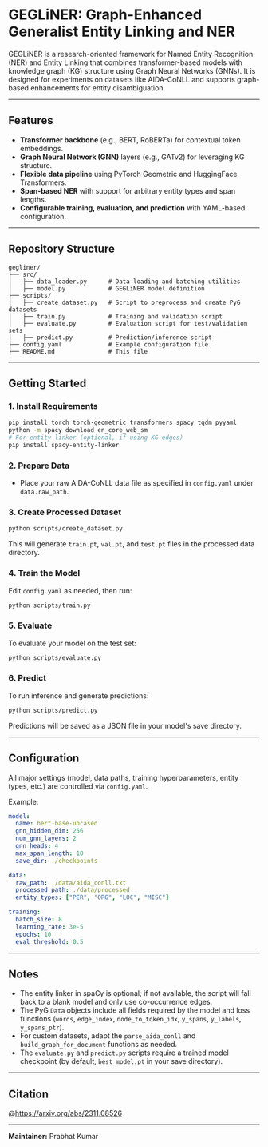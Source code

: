 # GEGLiNER: Graph-Enhanced Generalist Entity Linking and NER

GEGLiNER is a research-oriented framework for Named Entity Recognition (NER) and Entity Linking that combines transformer-based models with knowledge graph (KG) structure using Graph Neural Networks (GNNs). It is designed for experiments on datasets like AIDA-CoNLL and supports graph-based enhancements for entity disambiguation.

---

## Features

- **Transformer backbone** (e.g., BERT, RoBERTa) for contextual token embeddings.
- **Graph Neural Network (GNN)** layers (e.g., GATv2) for leveraging KG structure.
- **Flexible data pipeline** using PyTorch Geometric and HuggingFace Transformers.
- **Span-based NER** with support for arbitrary entity types and span lengths.
- **Configurable training, evaluation, and prediction** with YAML-based configuration.

---

## Repository Structure

```
gegliner/
├── src/
│   ├── data_loader.py      # Data loading and batching utilities
│   ├── model.py            # GEGLiNER model definition
├── scripts/
│   ├── create_dataset.py   # Script to preprocess and create PyG datasets
│   ├── train.py            # Training and validation script
│   ├── evaluate.py         # Evaluation script for test/validation sets
│   ├── predict.py          # Prediction/inference script
├── config.yaml             # Example configuration file
├── README.md               # This file
```

---

## Getting Started

### 1. Install Requirements

```bash
pip install torch torch-geometric transformers spacy tqdm pyyaml
python -m spacy download en_core_web_sm
# For entity linker (optional, if using KG edges)
pip install spacy-entity-linker
```

### 2. Prepare Data

- Place your raw AIDA-CoNLL data file as specified in `config.yaml` under `data.raw_path`.

### 3. Create Processed Dataset

```bash
python scripts/create_dataset.py
```

This will generate `train.pt`, `val.pt`, and `test.pt` files in the processed data directory.

### 4. Train the Model

Edit `config.yaml` as needed, then run:

```bash
python scripts/train.py
```

### 5. Evaluate

To evaluate your model on the test set:

```bash
python scripts/evaluate.py
```

### 6. Predict

To run inference and generate predictions:

```bash
python scripts/predict.py
```

Predictions will be saved as a JSON file in your model's save directory.

---

## Configuration

All major settings (model, data paths, training hyperparameters, entity types, etc.) are controlled via `config.yaml`.

Example:
```yaml
model:
  name: bert-base-uncased
  gnn_hidden_dim: 256
  num_gnn_layers: 2
  gnn_heads: 4
  max_span_length: 10
  save_dir: ./checkpoints

data:
  raw_path: ./data/aida_conll.txt
  processed_path: ./data/processed
  entity_types: ["PER", "ORG", "LOC", "MISC"]

training:
  batch_size: 8
  learning_rate: 3e-5
  epochs: 10
  eval_threshold: 0.5
```

---

## Notes

- The entity linker in spaCy is optional; if not available, the script will fall back to a blank model and only use co-occurrence edges.
- The PyG `Data` objects include all fields required by the model and loss functions (`words`, `edge_index`, `node_to_token_idx`, `y_spans`, `y_labels`, `y_spans_ptr`).
- For custom datasets, adapt the `parse_aida_conll` and `build_graph_for_document` functions as needed.
- The `evaluate.py` and `predict.py` scripts require a trained model checkpoint (by default, `best_model.pt` in your save directory).

---

## Citation

@https://arxiv.org/abs/2311.08526

---

**Maintainer:** Prabhat Kumar